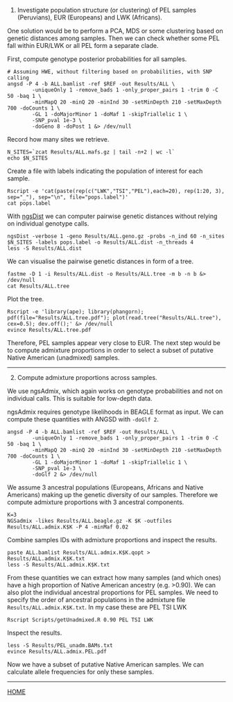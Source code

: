 

1) Investigate population structure (or clustering) of PEL samples (Peruvians), EUR (Europeans) and LWK (Africans).

One solution would be to perform a PCA, MDS or some clustering based on genetic distances among samples.
Then we can check whether some PEL fall within EUR/LWK or all PEL form a separate clade.

First, compute genotype posterior probabilities for all samples.

```
# Assuming HWE, without filtering based on probabilities, with SNP calling
angsd -P 4 -b ALL.bamlist -ref $REF -out Results/ALL \
        -uniqueOnly 1 -remove_bads 1 -only_proper_pairs 1 -trim 0 -C 50 -baq 1 \
        -minMapQ 20 -minQ 20 -minInd 30 -setMinDepth 210 -setMaxDepth 700 -doCounts 1 \
        -GL 1 -doMajorMinor 1 -doMaf 1 -skipTriallelic 1 \
        -SNP_pval 1e-3 \
        -doGeno 8 -doPost 1 &> /dev/null
```

Record how many sites we retrieve.
```
N_SITES=`zcat Results/ALL.mafs.gz | tail -n+2 | wc -l`
echo $N_SITES
```

Create a file with labels indicating the population of interest for each sample.
```
Rscript -e 'cat(paste(rep(c("LWK","TSI","PEL"),each=20), rep(1:20, 3), sep="_"), sep="\n", file="pops.label")'
cat pops.label
```

With [ngsDist](https://github.com/fgvieira/ngsDist) we can computer pairwise genetic distances without relying on individual genotype calls.
```
ngsDist -verbose 1 -geno Results/ALL.geno.gz -probs -n_ind 60 -n_sites $N_SITES -labels pops.label -o Results/ALL.dist -n_threads 4
less -S Results/ALL.dist
```

We can visualise the pairwise genetic distances in form of a tree.
```
fastme -D 1 -i Results/ALL.dist -o Results/ALL.tree -m b -n b &> /dev/null
cat Results/ALL.tree
```

Plot the tree.
```
Rscript -e 'library(ape); library(phangorn); pdf(file="Results/ALL.tree.pdf"); plot(read.tree("Results/ALL.tree"), cex=0.5); dev.off();' &> /dev/null
evince Results/ALL.tree.pdf
```

Therefore, PEL samples appear very close to EUR.
The next step would be to compute admixture proportions in order to select a subset of putative Native American (unadmixed) samples.

------------------------
2) Compute admixture proportions across samples.

We use ngsAdmix, which again works on genotype probabilities and not on individual calls.
This is suitable for low-depth data.

ngsAdmix requires genotype likelihoods in BEAGLE format as input.
We can compute these quantities with ANGSD with `-doGlf 2`.
```
angsd -P 4 -b ALL.bamlist -ref $REF -out Results/ALL \
        -uniqueOnly 1 -remove_bads 1 -only_proper_pairs 1 -trim 0 -C 50 -baq 1 \
        -minMapQ 20 -minQ 20 -minInd 30 -setMinDepth 210 -setMaxDepth 700 -doCounts 1 \
        -GL 1 -doMajorMinor 1 -doMaf 1 -skipTriallelic 1 \
        -SNP_pval 1e-3 \
        -doGlf 2 &> /dev/null
```

We assume 3 ancestral populations (Europeans, Africans and Native Americans) making up the genetic diversity of our samples.
Therefore we compute admixture proportions with 3 ancestral components.
```
K=3
NGSadmix -likes Results/ALL.beagle.gz -K $K -outfiles Results/ALL.admix.K$K -P 4 -minMaf 0.02
```

Combine samples IDs with admixture proportions and inspect the results.
```
paste ALL.bamlist Results/ALL.admix.K$K.qopt > Results/ALL.admix.K$K.txt
less -S Results/ALL.admix.K$K.txt
```

From these quantities we can extract how many samples (and which ones) have a high proportion of Native American ancestry (e.g. >0.90).
We can also plot the individual ancestral proportions for PEL samples.
We need to specify the order of ancestral populations in the admixture file `Results/ALL.admix.K$K.txt`.
In my case these are PEL TSI LWK
```
Rscript Scripts/getUnadmixed.R 0.90 PEL TSI LWK
```
Inspect the results.
```
less -S Results/PEL_unadm.BAMs.txt
evince Results/ALL.admix.PEL.pdf
```

Now we have a subset of putative Native American samples.
We can calculate allele frequencies for only these samples.

------------------------

[HOME](https://github.com/mfumagalli/Weggis)




